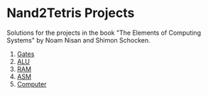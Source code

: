 Nand2Tetris Projects
====================
Solutions for the projects in the book "The Elements of Computing Systems" by Noam Nisan and Shimon Schocken.
1. [Gates](01_Gates)
2. [ALU](02_ALU)
3. [RAM](03_RAM)
4. [ASM](04_ASM)
5. [Computer](05_Computer)
